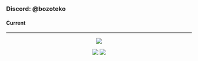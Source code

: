 ### Discord: @bozoteko
#### Current
<hr>
<p align="center">
    <img src=https://lanyard.cnrad.dev/api/978886625562095617)](https://discord.com/users/978886625562095617>
    <!-- GitHub Stats -->
<p align="center">
    <img src="https://github-readme-stats.vercel.app/api?username=bozoteko&theme=radical&show_icons=true&count_private=true">
    <img src= "https://github-readme-stats.vercel.app/api/top-langs/?username=bozoteko&theme=radical&layout=compact">
</p>
<br>
<br>
</p>
<p align="center"> <img src="" alt="" /> </p>
<br>
</hr>
